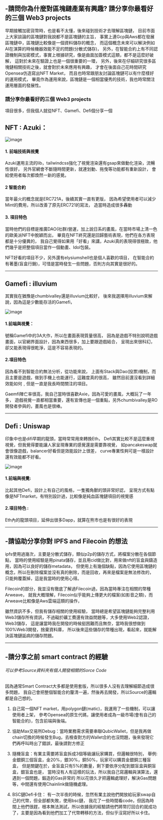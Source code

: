 ## -請問你為什麼對區塊鏈產業有興趣? 請分享你最看好的三個 Web3 projects

早期接觸加密貨幣時，也是看不太懂，後來碰到技術才去理解區塊鏈，
目前市面上大家談論的區塊鏈對我說都不是區塊鏈的主旨，
事實上連Gcp與Aws都在發展區塊鏈中，區塊鏈比較像是一個資料儲存的概念，
而這個概念未來可以解決例如AI在演算的時候機器效能不足的問題(分散式儲存)，
另外，在智能合約上有不同認證機制與加密模式，事實上根據研究，像是曲面加簽模式這類，都不是這麼好破解，
這對於未來在驗證上也是一個很重要的一環，
另外，後來在仔細研究很多區塊鏈相關技術之後，就會對於未來應用有興趣，
才會在後面自己花時間研究Opensea仿造寫出NFT Market，
而且也時常跟朋友討論區塊鏈可以有什麼樣好的運用模式，
畢竟作為運用來說，區塊鏈是一個相當優秀的技術，我也時常關注運用層面的發展性。

### 請分享你最看好的三個 Web3 projects

項目很多，但我個人就從NFT、Gamefi、Defi個分享一個

## NFT : Azuki：
![image](https://cdn.blockcast.it/wp-content/uploads/2022/01/18015728/FHo7KkRUYAEmy8Q-scaled.jpg)

#### 1. 前端技術與視覺

Azuki運用主流的lib，tailwindcss強化了視覺渲染還有gsap來做動化渲染，流暢性很好，
另外官網會不斷隨時間更新，就連划動、拖曳等功能都有重新設計，
會給使用者每次都煥然一新的感覺。


#### 2 智能合約
當年最火的概念就是ERC721A，後續其實一直有更版，
因為希望使用者可以減少Mint的費用，所以改善了原先ERC721的寫法，
造當時造成很多轟動


#### 3. 項目特色

當時他們的目標是推廣DAO(社群)營運，加上說日系的畫風，在當時市場上清一色的歐美派NFT中脫穎而出，
畢竟在NFT終究還是回歸藝術表現，他們在各方表現都是十分優異的，
我自己覺得如果用「好看」來講，Azuki真的表現得很極致，他們幾乎是把整個項目當作一個動畫、Idol包裝。

NFT好看的項目不少，另外還有elysiumshell也是個人喜歡的項目，
在智能合約有著墨(盲盒行銷)，可惜是當時發生一些問題，否則方向其實是很好的。

------------

## Gamefi : illuvium
其實我在猶豫是chumbivalley還是illuvium比較好，
後來我選擇用illuvium來解說，因為這是少數能存活的Gamefi，

![image](https://storage.googleapis.com/image.blocktempo.com/2021/08/open_graph.jpeg)

#### 1.前端與視覺：
號稱Gamefi中的3A大作，所以在畫面表現質量很高，
因為是遊戲不特別說明遊戲畫面，以官網界面設計，因為東西很多，加上要跟遊戲結合，
呈現出來很科幻，卻又能表現得很乾淨，這是不容易表現的。

#### 2.項目特色
因為看不到智能合約無法分析，從功能來說，
上面有Stack與Dao(投票)機制，而且主要是遊戲，做到手機上也能運行，這難度真的很高，
雖然目前還沒看到詳細效能如何﹐但是一直是我長時間關注的項目。

Gaemfi陣亡率很高，我自己當時很喜歡Axie，因為可愛的畫風，大概玩了一年多，
遊戲視覺一直都相當重要，還有宣傳也是一個重點，另外chumbivalley是RO開發者參與的，畫風也是很棒。


------------

## Defi : Uniswap

印象中也是difi早期的龍頭，當時常常用來轉換Eth，
Defi其實比較不是這麼重視視覺，但我覺得要能讓人家呈現專業的感覺還是需要靠視覺，
如pancakeswap就會很像遊戲，balancer好看但是效能設計上很差，
curve專業性夠可是一樣設計還有效能都不好看。

![image](https://storage.googleapis.com/image.blocktempo.com/2022/07/twitter-card.jpg)

#### 1.前端與視覺:
比起其他Defi，設計上有自己的風格，一隻獨角獸的頭非常好認，
呈現方式有點像是NFTmarket，有特別設計過，比較像是純血區塊鏈項目的視覺感

#### 2.項目特色 :
Eth內的龍頭項目，延伸出很多Dapp，就算在熊市也是有很好的表現

------------

## -請協助分享你對 IPFS and Filecoin 的想法

ipfs使用過幾次，主要是分散式儲存，類似p2p的儲存方式，將檔案分散在各個節點，
當時的使用經驗是用pinata儲存，並且用cid做比對，用來做nft的盲盒與鑄造用，因為可以良好的儲存metadata，
但使用上有幾個缺點，因為它使用區塊鏈的概念，所以在刪除檔案並沒有真的刪除，而是回收，再來是檔案是無法修改的，
只能夠覆蓋掉，這是我當時的使用心得。

Filecoin的部分，我並沒有徹底了解過Filecoin過，因為當時專注在相關的幣種Arweave，
就我大概理解，Filecoin似乎能夠上傳更大的檔案(如影音之類)，而Arweave比較像是Aws雲端這類的操作，

雖然資訊不多，但我有儲存相關的使用經驗，
當時總是希望區塊鏈能夠完整利用Web3儲存所有資訊，不過礙於礦工費還有效益問題等，大多使用Web2認證，Web3儲存，
這是讓當時我在開發的時候挺困難而且無奈，當時我很想做到100%Web3開發，捨棄資料庫，
所以後來這些儲存的幣種出現，看起來，就能解決區塊鏈詬病的儲存問題。

------------

## -請分享之前 smart contract 的經驗
###### 可以參考Source資料夾有個人開發相關的Sorce Code
因為通常Smart Contract大多都是使用套版，所以很多人沒有去理解細節造成很多問題，
我自己會把整個智能合約釐清一遍，然後再去開發，所以Source的邏輯都是自己想的。

1. 自己寫一個NFT market，用polygon鏈(matic)，我運用了一些機制，可以讓使用者上架，
參考Opensea的原生代碼，讓使用者成為一級市場(會有自己的智能合約)，包含前端與後端。

2. 協助Max交易所Debug：當時業務需求需要串聯QubicWallet，但是我再做chain切換的時候發生Bug，去檢查對方的Wallet合約也沒問題，後來發現它們再呼叫時出了錯誤，最後請對方修正

3. 隨機盲盒：有業主需要將盲盒拆成3個等級讓玩家購買，但邏輯很特別，
舉例:金銀銅三個盲盒，金20%，銀30%，銅50%，玩家可以購買金銀銅三種盲盒，
但是關鍵在於，金盲盒只有5%的數量，剩下要依序分配到銀盲盒與銅盲盒，銀盲盒也是，
 當時沒有人有這樣的玩法，所以我自己寫邏輯與演算法，還遇到一個問題，鍛造的Gas非常的
所以花很久才把邏輯處理好，解決Gas問題等，中間還有使用Chainlink做隨機處理。

4. BSC鏈Defi卡住：
有一次半夜的時候，忽然有業主說他們開放給玩家swap自己的代幣，但全部都失敗，使用bsc鏈，
我花了一些時間看code，但因為時間上他們很趕，根本無法測試，所以依據我的經驗請他們將幣打回合約就成功了，主要是因為看到他們加工了代幣轉移的方法，但似乎沒寫好所以卡住。

